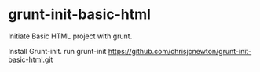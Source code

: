 # grunt-init-basic-html
Initiate Basic HTML project with grunt.

Install Grunt-init.
run grunt-init https://github.com/chrisjcnewton/grunt-init-basic-html.git
